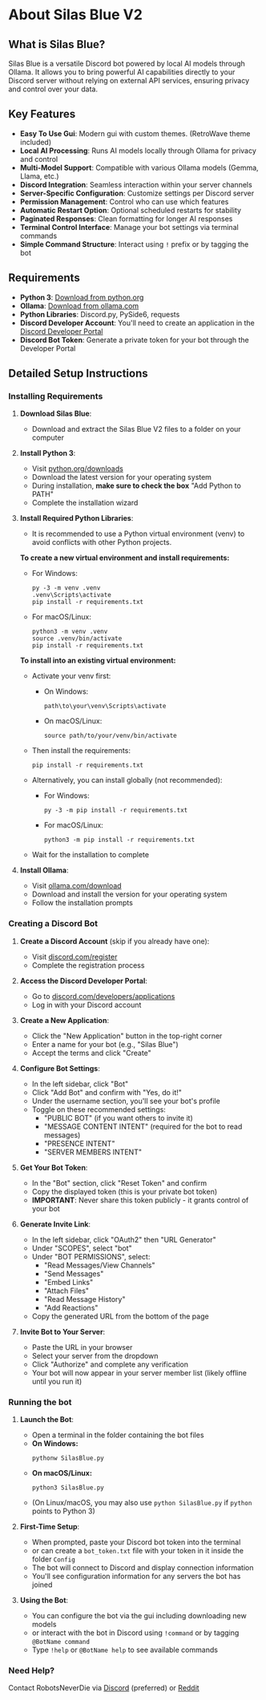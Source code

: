 # About Silas Blue V2

## What is Silas Blue?

Silas Blue is a versatile Discord bot powered by local AI models through Ollama. It allows you to bring powerful AI capabilities directly to your Discord server without relying on external API services, ensuring privacy and control over your data.

## Key Features

- **Easy To Use Gui**: Modern gui with custom themes. (RetroWave theme included)
- **Local AI Processing**: Runs AI models locally through Ollama for privacy and control
- **Multi-Model Support**: Compatible with various Ollama models (Gemma, Llama, etc.)
- **Discord Integration**: Seamless interaction within your server channels
- **Server-Specific Configuration**: Customize settings per Discord server
- **Permission Management**: Control who can use which features
- **Automatic Restart Option**: Optional scheduled restarts for stability
- **Paginated Responses**: Clean formatting for longer AI responses
- **Terminal Control Interface**: Manage your bot settings via terminal commands
- **Simple Command Structure**: Interact using `!` prefix or by tagging the bot

## Requirements

- **Python 3**: [Download from python.org](https://www.python.org/downloads)
- **Ollama**: [Download from ollama.com](https://ollama.com/download)
- **Python Libraries**: Discord.py, PySide6, requests
- **Discord Developer Account**: You'll need to create an application in the [Discord Developer Portal](https://discord.com/developers/applications)
- **Discord Bot Token**: Generate a private token for your bot through the Developer Portal

## Detailed Setup Instructions

### Installing Requirements

1. **Download Silas Blue**:
   - Download and extract the Silas Blue V2 files to a folder on your computer

2. **Install Python 3**:
   - Visit [python.org/downloads](https://www.python.org/downloads)
   - Download the latest version for your operating system
   - During installation, **make sure to check the box** "Add Python to PATH"
   - Complete the installation wizard

3. **Install Required Python Libraries**:
   - It is recommended to use a Python virtual environment (venv) to avoid conflicts with other Python projects.
   
   **To create a new virtual environment and install requirements:**
   - For Windows:
     ```
     py -3 -m venv .venv
     .venv\Scripts\activate
     pip install -r requirements.txt
     ```
   - For macOS/Linux:
     ```
     python3 -m venv .venv
     source .venv/bin/activate
     pip install -r requirements.txt
     ```
   
   **To install into an existing virtual environment:**
   - Activate your venv first:
     - On Windows:
       ```
       path\to\your\venv\Scripts\activate
       ```
     - On macOS/Linux:
       ```
       source path/to/your/venv/bin/activate
       ```
   - Then install the requirements:
     ```
     pip install -r requirements.txt
     ```
   
   - Alternatively, you can install globally (not recommended):
     - For Windows:
       ```
       py -3 -m pip install -r requirements.txt
       ```
     - For macOS/Linux:
       ```
       python3 -m pip install -r requirements.txt
       ```
   - Wait for the installation to complete
  
4. **Install Ollama**:
   - Visit [ollama.com/download](https://ollama.com/download)
   - Download and install the version for your operating system
   - Follow the installation prompts

### Creating a Discord Bot

1. **Create a Discord Account** (skip if you already have one):
   - Visit [discord.com/register](https://discord.com/register)
   - Complete the registration process

2. **Access the Discord Developer Portal**:
   - Go to [discord.com/developers/applications](https://discord.com/developers/applications)
   - Log in with your Discord account

3. **Create a New Application**:
   - Click the "New Application" button in the top-right corner
   - Enter a name for your bot (e.g., "Silas Blue")
   - Accept the terms and click "Create"

4. **Configure Bot Settings**:
   - In the left sidebar, click "Bot"
   - Click "Add Bot" and confirm with "Yes, do it!"
   - Under the username section, you'll see your bot's profile
   - Toggle on these recommended settings:
     - "PUBLIC BOT" (if you want others to invite it)
     - "MESSAGE CONTENT INTENT" (required for the bot to read messages)
     - "PRESENCE INTENT"
     - "SERVER MEMBERS INTENT"

5. **Get Your Bot Token**:
   - In the "Bot" section, click "Reset Token" and confirm
   - Copy the displayed token (this is your private bot token)
   - **IMPORTANT**: Never share this token publicly - it grants control of your bot

6. **Generate Invite Link**:
   - In the left sidebar, click "OAuth2" then "URL Generator"
   - Under "SCOPES", select "bot"
   - Under "BOT PERMISSIONS", select:
     - "Read Messages/View Channels"
     - "Send Messages"
     - "Embed Links"
     - "Attach Files"
     - "Read Message History"
     - "Add Reactions"
   - Copy the generated URL from the bottom of the page

7. **Invite Bot to Your Server**:
   - Paste the URL in your browser
   - Select your server from the dropdown
   - Click "Authorize" and complete any verification
   - Your bot will now appear in your server member list (likely offline until you run it)

### Running the bot

1. **Launch the Bot**:
   - Open a terminal in the folder containing the bot files
   - **On Windows:**
     ```
     pythonw SilasBlue.py
     ```
   - **On macOS/Linux:**
     ```
     python3 SilasBlue.py
     ```
   - (On Linux/macOS, you may also use `python SilasBlue.py` if `python` points to Python 3)

3. **First-Time Setup**:
   - When prompted, paste your Discord bot token into the terminal
   - or can create a `bot_token.txt` file with your token in it inside the folder  `Config`
   - The bot will connect to Discord and display connection information
   - You'll see configuration information for any servers the bot has joined

4. **Using the Bot**:
   - You can configure the bot via the gui including downloading new models
   - or interact with the bot in Discord using `!command` or by tagging `@BotName command`
   - Type `!help` or `@BotName help` to see available commands


### Need Help?

Contact RobotsNeverDie via [Discord](https://discord.com/users/296353246920835074) (preferred) or [Reddit](https://www.reddit.com/user/Robots_Never_Die/)
 